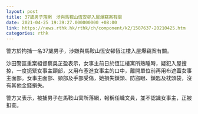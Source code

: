 ```yaml
---
layout: post
title: 37歲男子落網　涉與馬鞍山恆安邨入屋爆竊案有關
date: 2021-04-25 19:39:27.000000000 +08:00
link: https://news.rthk.hk/rthk/ch/component/k2/1587637-20210425.htm
categories: rthk
---
```


警方於拘捕一名37歲男子，涉嫌與馬鞍山恆安邨恆江樓入屋爆竊案有關。

沙田警區重案組督察吳芷盈表示，女事主前日於恆江樓寓所熟睡時，疑犯入屋搜掠，一度扼緊女事主頸部，又用布塞進女事主的口中，離開單位前再用布遮蓋女事主面部。女事主面部、頸部及手部受傷，她損失鎖頭、防盜眼、鎖匙及枕頭袋，沒有其他金錢損失。

警方又表示，被捕男子在馬鞍山寓所落網，報稱任職文員，並不認識女事主，正被扣查。
